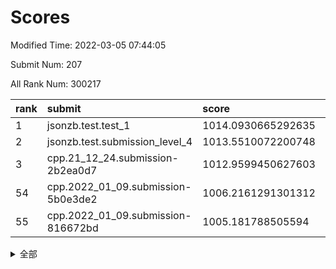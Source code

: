 # Scores

Modified Time: 2022-03-05 07:44:05

Submit Num: 207

All Rank Num: 300217

| rank |               submit               |       score        |       sigma        | pk_num |
| :--- | :--------------------------------- | :----------------- | :----------------- | :----- |
| 1    | jsonzb.test.test_1                 | 1014.0930665292635 | 0.839649931535892  | 5801   |
| 2    | jsonzb.test.submission_level_4     | 1013.5510072200748 | 0.8019651332320691 | 5803   |
| 3    | cpp.21_12_24.submission-2b2ea0d7   | 1012.9599450627603 | 0.7849983494127896 | 5800   |
| 54   | cpp.2022_01_09.submission-5b0e3de2 | 1006.2161291301312 | 0.7193852394406772 | 5804   |
| 55   | cpp.2022_01_09.submission-816672bd | 1005.181788505594  | 0.7123304022517588 | 5804   |


<details>
<summary>全部</summary>

| rank |                 submit                 |       score        |       sigma        | pk_num |
| :--- | :------------------------------------- | :----------------- | :----------------- | :----- |
| 1    | jsonzb.test.test_1                     | 1014.0930665292635 | 0.839649931535892  | 5801   |
| 2    | jsonzb.test.submission_level_4         | 1013.5510072200748 | 0.8019651332320691 | 5803   |
| 3    | cpp.21_12_24.submission-2b2ea0d7       | 1012.9599450627603 | 0.7849983494127896 | 5800   |
| 4    | gobigger.level_3.submission_level_3_10 | 1011.6479144960947 | 0.7863683487537921 | 5800   |
| 5    | gobigger.level_3.submission_level_3_43 | 1011.1223034883341 | 0.7705822697961708 | 5804   |
| 6    | gobigger.level_3.submission_level_3_28 | 1011.0115367497673 | 0.7752868284520247 | 5799   |
| 7    | gobigger.level_3.submission_level_3_35 | 1010.7932272275725 | 0.7572793187380115 | 5802   |
| 8    | gobigger.level_3.submission_level_3_1  | 1010.7152999381409 | 0.7917197168158532 | 5803   |
| 9    | gobigger.level_3.submission_level_3_26 | 1010.6809910149684 | 0.7494171898298259 | 5799   |
| 10   | gobigger.level_3.submission_level_3_9  | 1010.6515276894417 | 0.75863763704401   | 5797   |
| 11   | gobigger.level_3.submission_level_3_6  | 1010.4556203731916 | 0.7464051131569737 | 5802   |
| 12   | gobigger.level_3.submission_level_3_23 | 1010.4345530534729 | 0.7583566575516626 | 5805   |
| 13   | gobigger.level_3.submission_level_3_29 | 1010.3886414954054 | 0.7338338193170834 | 5800   |
| 14   | gobigger.level_3.submission_level_3_46 | 1010.3868214994237 | 0.7858045888769143 | 5798   |
| 15   | gobigger.level_3.submission_level_3_44 | 1010.3429341529913 | 0.7760993918465742 | 5804   |
| 16   | gobigger.level_3.submission_level_3_24 | 1010.3412441757957 | 0.7552794645273403 | 5802   |
| 17   | gobigger.level_3.submission_level_3_14 | 1010.312272042406  | 0.7615063339154516 | 5805   |
| 18   | gobigger.level_3.submission_level_3_0  | 1010.265451328772  | 0.7492581019397584 | 5803   |
| 19   | gobigger.level_3.submission_level_3_31 | 1010.2341913925413 | 0.7764469180452731 | 5796   |
| 20   | gobigger.level_3.submission_level_3_49 | 1010.1497172511029 | 0.74844056200799   | 5798   |
| 21   | gobigger.level_3.submission_level_3_2  | 1010.1092775469124 | 0.7591811334581233 | 5804   |
| 22   | gobigger.level_3.submission_level_3_42 | 1010.0554245526031 | 0.7706937539272152 | 5801   |
| 23   | gobigger.level_3.submission_level_3_36 | 1010.0175229845246 | 0.7323136873682307 | 5804   |
| 24   | gobigger.level_3.submission_level_3_5  | 1010.0019509591758 | 0.7549128513160289 | 5806   |
| 25   | gobigger.level_3.submission_level_3_37 | 1009.9252882460572 | 0.7719815995732733 | 5804   |
| 26   | gobigger.level_3.submission_level_3_34 | 1009.9123057909197 | 0.7605437069990651 | 5803   |
| 27   | gobigger.level_3.submission_level_3_18 | 1009.7841467772838 | 0.755556704772489  | 5801   |
| 28   | gobigger.level_3.submission_level_3_11 | 1009.7786889688418 | 0.765859439642784  | 5794   |
| 29   | gobigger.level_3.submission_level_3_8  | 1009.7786148916989 | 0.7509493509576795 | 5802   |
| 30   | gobigger.level_3.submission_level_3_32 | 1009.7667261339708 | 0.7698657297651437 | 5799   |
| 31   | gobigger.level_3.submission_level_3_45 | 1009.7112911795529 | 0.7356020322717252 | 5797   |
| 32   | gobigger.level_3.submission_level_3_4  | 1009.6694014089453 | 0.7626711700230892 | 5806   |
| 33   | gobigger.level_3.submission_level_3_13 | 1009.5713848988905 | 0.744426265580329  | 5801   |
| 34   | gobigger.level_3.submission_level_3_30 | 1009.5609726069881 | 0.7502206057599718 | 5805   |
| 35   | gobigger.level_3.submission_level_3_33 | 1009.5589198222303 | 0.7519953952054842 | 5801   |
| 36   | gobigger.level_3.submission_level_3_16 | 1009.5113157987557 | 0.745195925002136  | 5804   |
| 37   | gobigger.level_3.submission_level_3_17 | 1009.4821365954646 | 0.7525668622404604 | 5803   |
| 38   | gobigger.level_3.submission_level_3_39 | 1009.3890725266704 | 0.7381317243308797 | 5804   |
| 39   | gobigger.level_3.submission_level_3_25 | 1009.2728079200175 | 0.7508106933119059 | 5802   |
| 40   | gobigger.level_3.submission_level_3_15 | 1009.2643517375897 | 0.7455487478017788 | 5800   |
| 41   | gobigger.level_3.submission_level_3_7  | 1009.2410334785292 | 0.74885335855976   | 5802   |
| 42   | gobigger.level_3.submission_level_3_40 | 1009.090826721557  | 0.7782090740983497 | 5803   |
| 43   | gobigger.level_3.submission_level_3_48 | 1009.0651163378284 | 0.7450168332731707 | 5804   |
| 44   | gobigger.level_3.submission_level_3_27 | 1008.9721279579398 | 0.7559063675985318 | 5804   |
| 45   | gobigger.level_3.submission_level_3_22 | 1008.9602288285965 | 0.7621723000878822 | 5804   |
| 46   | gobigger.level_3.submission_level_3_3  | 1008.9160219989877 | 0.7498211277188    | 5805   |
| 47   | gobigger.level_3.submission_level_3_21 | 1008.8973084782048 | 0.764938047256133  | 5808   |
| 48   | gobigger.level_3.submission_level_3_38 | 1008.884071340453  | 0.7492805890619428 | 5799   |
| 49   | gobigger.level_3.submission_level_3_19 | 1008.6509683731434 | 0.7486804746054316 | 5803   |
| 50   | gobigger.level_3.submission_level_3_12 | 1008.4904037481249 | 0.7399106530168869 | 5801   |
| 51   | gobigger.level_3.submission_level_3_20 | 1008.425131258489  | 0.7286012997614119 | 5798   |
| 52   | gobigger.level_3.submission_level_3_47 | 1008.1146089059814 | 0.7188222236370402 | 5801   |
| 53   | gobigger.level_3.submission_level_3_41 | 1008.0215222783994 | 0.7350889900956075 | 5805   |
| 54   | cpp.2022_01_09.submission-5b0e3de2     | 1006.2161291301312 | 0.7193852394406772 | 5804   |
| 55   | cpp.2022_01_09.submission-816672bd     | 1005.181788505594  | 0.7123304022517588 | 5804   |
| 56   | gobigger.level_1.submission_level_1_5  | 1004.9099534938052 | 0.7187872261611274 | 5799   |
| 57   | gobigger.level_1.submission_level_1_35 | 1004.7291539970965 | 0.7145643141382724 | 5805   |
| 58   | gobigger.level_1.submission_level_1_36 | 1004.5761833372092 | 0.7148021920349913 | 5803   |
| 59   | gobigger.level_1.submission_level_1_1  | 1004.5656579620027 | 0.7182592152513667 | 5801   |
| 60   | gobigger.level_1.submission_level_1_47 | 1004.3708327480042 | 0.7145240218008821 | 5801   |
| 61   | gobigger.level_1.submission_level_1_49 | 1004.2594603155843 | 0.7140391745782424 | 5801   |
| 62   | gobigger.level_1.submission_level_1_28 | 1004.0018172526446 | 0.7149655601513178 | 5800   |
| 63   | gobigger.level_1.submission_level_1_37 | 1003.9393565278319 | 0.7214704337487275 | 5801   |
| 64   | gobigger.level_1.submission_level_1_34 | 1003.9257610555093 | 0.7129364766008384 | 5803   |
| 65   | gobigger.level_1.submission_level_1_38 | 1003.9127719189155 | 0.7110639797478436 | 5803   |
| 66   | gobigger.level_1.submission_level_1_10 | 1003.7907377686946 | 0.7125585816376685 | 5803   |
| 67   | gobigger.level_1.submission_level_1_24 | 1003.7905395435998 | 0.711367921117952  | 5801   |
| 68   | gobigger.level_1.submission_level_1_14 | 1003.7516250661912 | 0.7138544393499006 | 5802   |
| 69   | gobigger.level_1.submission_level_1_6  | 1003.7508083388587 | 0.7152516258391082 | 5803   |
| 70   | gobigger.level_1.submission_level_1_39 | 1003.7459620293124 | 0.7148612787484674 | 5800   |
| 71   | gobigger.level_1.submission_level_1_43 | 1003.6836412532703 | 0.714122896014394  | 5801   |
| 72   | gobigger.level_1.submission_level_1_16 | 1003.6433665206225 | 0.7310243480644935 | 5798   |
| 73   | gobigger.level_1.submission_level_1_8  | 1003.4895015449298 | 0.7149260035739515 | 5804   |
| 74   | gobigger.level_1.submission_level_1_21 | 1003.4812884975686 | 0.7084517466001048 | 5800   |
| 75   | gobigger.level_1.submission_level_1_45 | 1003.410486419767  | 0.7274219166977652 | 5803   |
| 76   | gobigger.level_1.submission_level_1_18 | 1003.3430055171818 | 0.7180794418986973 | 5803   |
| 77   | gobigger.level_1.submission_level_1_0  | 1003.339387721244  | 0.7183282201014849 | 5798   |
| 78   | gobigger.level_1.submission_level_1_40 | 1003.3205436253247 | 0.7064987199970655 | 5800   |
| 79   | gobigger.level_1.submission_level_1_29 | 1003.3118336953562 | 0.7156263290143438 | 5800   |
| 80   | gobigger.level_1.submission_level_1_22 | 1003.2494011790632 | 0.713709407533361  | 5796   |
| 81   | gobigger.level_1.submission_level_1_27 | 1003.1861555443217 | 0.7220472235594021 | 5798   |
| 82   | gobigger.level_1.submission_level_1_44 | 1003.1766294197607 | 0.7217306388697847 | 5799   |
| 83   | gobigger.level_1.submission_level_1_42 | 1003.1502017092397 | 0.7171910268180287 | 5802   |
| 84   | gobigger.level_1.submission_level_1_23 | 1003.1369973151052 | 0.7197015936798149 | 5802   |
| 85   | gobigger.level_1.submission_level_1_4  | 1003.0550546259889 | 0.7054560158460925 | 5797   |
| 86   | gobigger.level_1.submission_level_1_32 | 1003.0136609498082 | 0.710178144689453  | 5802   |
| 87   | gobigger.level_1.submission_level_1_33 | 1003.002970600449  | 0.7164273738999805 | 5804   |
| 88   | gobigger.level_1.submission_level_1_25 | 1002.9571382358747 | 0.7164393529569807 | 5801   |
| 89   | gobigger.level_1.submission_level_1_41 | 1002.874525902029  | 0.7126381688595812 | 5799   |
| 90   | gobigger.level_1.submission_level_1_19 | 1002.7971502815029 | 0.7211346135279744 | 5806   |
| 91   | gobigger.level_1.submission_level_1_30 | 1002.7677228397577 | 0.7157668803794953 | 5800   |
| 92   | gobigger.level_1.submission_level_1_11 | 1002.7239993034558 | 0.7184662028322358 | 5797   |
| 93   | gobigger.level_1.submission_level_1_15 | 1002.7114071553402 | 0.7076146398346623 | 5804   |
| 94   | gobigger.level_1.submission_level_1_2  | 1002.6836877681537 | 0.7049682582405459 | 5805   |
| 95   | gobigger.level_1.submission_level_1_3  | 1002.6747654948408 | 0.7298674871717724 | 5800   |
| 96   | gobigger.level_1.submission_level_1_31 | 1002.557426811132  | 0.7117614884058703 | 5801   |
| 97   | gobigger.level_1.submission_level_1_13 | 1002.5059858000658 | 0.7132248618566039 | 5800   |
| 98   | gobigger.level_1.submission_level_1_12 | 1002.4821058450831 | 0.7052519214281657 | 5800   |
| 99   | gobigger.level_1.submission_level_1_46 | 1002.4631421471788 | 0.6999096355582092 | 5801   |
| 100  | gobigger.level_1.submission_level_1_48 | 1002.3340865234087 | 0.715099940258291  | 5806   |
| 101  | gobigger.level_1.submission_level_1_17 | 1002.3065230076007 | 0.7111758731827869 | 5798   |
| 102  | gobigger.level_1.submission_level_1_7  | 1002.257244128302  | 0.7170401362647977 | 5804   |
| 103  | gobigger.level_1.submission_level_1_9  | 1002.2053770563218 | 0.7228809851667323 | 5805   |
| 104  | gobigger.level_1.submission_level_1_20 | 1002.0609972782245 | 0.7088626069900004 | 5800   |
| 105  | gobigger.level_1.submission_level_1_26 | 1001.7326857006154 | 0.7060146108587089 | 5801   |
| 106  | gobigger.random.submission_random_42   | 997.5256399116125  | 0.7156388789001344 | 5802   |
| 107  | gobigger.random.submission_random_35   | 997.4720061218477  | 0.7152534228495644 | 5805   |
| 108  | gobigger.random.submission_random_31   | 997.1047715965785  | 0.7048518521716051 | 5801   |
| 109  | gobigger.random.submission_random_29   | 996.8945134922948  | 0.7143840001621097 | 5799   |
| 110  | gobigger.random.submission_random_6    | 996.8542320273173  | 0.7082173188289462 | 5797   |
| 111  | gobigger.random.submission_random_28   | 996.8084535176667  | 0.7175155603161036 | 5804   |
| 112  | gobigger.random.submission_random_15   | 996.8030153761615  | 0.7058798405865558 | 5803   |
| 113  | gobigger.random.submission_random_37   | 996.7989328603982  | 0.704900548682071  | 5803   |
| 114  | gobigger.random.submission_random_2    | 996.6891268002513  | 0.7093532463049469 | 5799   |
| 115  | gobigger.random.submission_random_8    | 996.6491764113588  | 0.7030222201295979 | 5802   |
| 116  | gobigger.random.submission_random_32   | 996.4963330742577  | 0.7178174221804521 | 5802   |
| 117  | gobigger.random.submission_random_14   | 996.4859042156704  | 0.7259869781806432 | 5809   |
| 118  | gobigger.random.submission_random_16   | 996.3975463271228  | 0.7100368289629804 | 5800   |
| 119  | gobigger.random.submission_random_17   | 996.3795856765569  | 0.7091730349970513 | 5792   |
| 120  | gobigger.random.submission_random_3    | 996.3068710459714  | 0.7105400484138688 | 5798   |
| 121  | gobigger.random.submission_random_43   | 996.2585026026516  | 0.712248637756284  | 5795   |
| 122  | gobigger.random.submission_random_1    | 996.1382873707333  | 0.7106596006849373 | 5797   |
| 123  | gobigger.random.submission_random_41   | 996.1288783615402  | 0.7073953671761041 | 5803   |
| 124  | gobigger.random.submission_random_44   | 996.0685968282846  | 0.7069622663243827 | 5801   |
| 125  | gobigger.random.submission_random_0    | 996.0445221302671  | 0.7167174067475617 | 5799   |
| 126  | gobigger.random.submission_random_46   | 996.0422916949499  | 0.7095696316025069 | 5800   |
| 127  | gobigger.random.submission_random_45   | 995.994045603856   | 0.7118116714139109 | 5800   |
| 128  | gobigger.random.submission_random_39   | 995.9647133831361  | 0.7061781631956232 | 5808   |
| 129  | gobigger.random.submission_random_24   | 995.9583308076222  | 0.7156056342373701 | 5798   |
| 130  | gobigger.random.submission_random_48   | 995.9424995287816  | 0.7011024038165096 | 5802   |
| 131  | gobigger.random.submission_random_20   | 995.9374126493925  | 0.7094948714041227 | 5803   |
| 132  | gobigger.random.submission_random_19   | 995.9350552005353  | 0.7198032310640377 | 5805   |
| 133  | gobigger.random.submission_random_23   | 995.9226009772151  | 0.7170640433275056 | 5802   |
| 134  | gobigger.random.submission_random_38   | 995.8882179694805  | 0.7047931269483378 | 5802   |
| 135  | gobigger.random.submission_random_21   | 995.8841530327272  | 0.7120310416597011 | 5802   |
| 136  | gobigger.random.submission_random_36   | 995.8211619247085  | 0.7130458807861747 | 5802   |
| 137  | gobigger.random.submission_random_49   | 995.7808054884988  | 0.6965601545013796 | 5802   |
| 138  | gobigger.random.submission_random_5    | 995.763545002417   | 0.7204994537471664 | 5797   |
| 139  | gobigger.random.submission_random_10   | 995.7467983972114  | 0.7127288880432548 | 5804   |
| 140  | gobigger.random.submission_random_33   | 995.7096148555845  | 0.7015982665772426 | 5806   |
| 141  | gobigger.random.submission_random_13   | 995.6466385710315  | 0.7248780702191306 | 5800   |
| 142  | gobigger.random.submission_random_34   | 995.6052665728001  | 0.7045315054764063 | 5800   |
| 143  | gobigger.random.submission_random_9    | 995.5848066249964  | 0.7134021268345017 | 5803   |
| 144  | gobigger.random.submission_random_22   | 995.5730918654368  | 0.7052950959008396 | 5802   |
| 145  | gobigger.random.submission_random_27   | 995.5712143424629  | 0.7052423958041539 | 5798   |
| 146  | gobigger.random.submission_random_40   | 995.5067602629027  | 0.71950402461933   | 5803   |
| 147  | gobigger.random.submission_random_4    | 995.497963462647   | 0.6989354135338255 | 5803   |
| 148  | gobigger.random.submission_random_7    | 995.308139442752   | 0.7017440959318785 | 5801   |
| 149  | gobigger.random.submission_random_11   | 995.2491844766513  | 0.7125354486682649 | 5801   |
| 150  | gobigger.random.submission_random_30   | 995.2242236079547  | 0.7083315839163391 | 5805   |
| 151  | gobigger.random.submission_random_25   | 995.1856361944905  | 0.7236793890524517 | 5804   |
| 152  | gobigger.random.submission_random_26   | 995.1813078867699  | 0.7151581901034277 | 5799   |
| 153  | gobigger.random.submission_random_12   | 995.0932814222443  | 0.7220494331826957 | 5803   |
| 154  | gobigger.random.submission_random_18   | 995.027499399436   | 0.7087490580034829 | 5799   |
| 155  | gobigger.random.submission_random_47   | 995.008727611857   | 0.7251834206249504 | 5800   |
| 156  | gobigger.level_2.submission_level_2_40 | 994.0824804135855  | 0.7387026338677583 | 5799   |
| 157  | gobigger.level_2.submission_level_2_17 | 993.9772949745494  | 0.739647600408432  | 5797   |
| 158  | gobigger.level_2.submission_level_2_8  | 993.6604462636894  | 0.7295844446915635 | 5802   |
| 159  | gobigger.level_2.submission_level_2_25 | 993.6068797544198  | 0.7226589629877606 | 5802   |
| 160  | gobigger.level_2.submission_level_2_1  | 993.2541331060794  | 0.7432107015420195 | 5806   |
| 161  | gobigger.level_2.submission_level_2_38 | 993.1158819834443  | 0.746724368271322  | 5803   |
| 162  | gobigger.level_2.submission_level_2_7  | 993.0626541341983  | 0.7345491701661363 | 5802   |
| 163  | gobigger.level_2.submission_level_2_6  | 993.0114754146034  | 0.7290893636545189 | 5801   |
| 164  | gobigger.level_2.submission_level_2_48 | 992.9470519756148  | 0.728814363201518  | 5800   |
| 165  | gobigger.level_2.submission_level_2_19 | 992.933147583144   | 0.732330388371349  | 5797   |
| 166  | gobigger.level_2.submission_level_2_11 | 992.9129717137355  | 0.7226299463480321 | 5797   |
| 167  | gobigger.level_2.submission_level_2_27 | 992.7884810745724  | 0.7418094789195615 | 5805   |
| 168  | gobigger.level_2.submission_level_2_45 | 992.7723277074839  | 0.749352623691726  | 5803   |
| 169  | gobigger.level_2.submission_level_2_14 | 992.6283993603691  | 0.7333437089619328 | 5803   |
| 170  | gobigger.level_2.submission_level_2_49 | 992.5986482144339  | 0.7385061757481663 | 5799   |
| 171  | gobigger.level_2.submission_level_2_33 | 992.5885112200984  | 0.7394134905618736 | 5801   |
| 172  | gobigger.level_2.submission_level_2_12 | 992.5677565456957  | 0.7319815446126339 | 5807   |
| 173  | gobigger.level_2.submission_level_2_29 | 992.5532038806616  | 0.7428260858476694 | 5806   |
| 174  | gobigger.level_2.submission_level_2_30 | 992.471545026188   | 0.7326887443215276 | 5796   |
| 175  | gobigger.level_2.submission_level_2_22 | 992.4712568162055  | 0.7399689200469619 | 5797   |
| 176  | gobigger.level_2.submission_level_2_39 | 992.4490255858663  | 0.7578341241536263 | 5798   |
| 177  | gobigger.level_2.submission_level_2_24 | 992.419769208876   | 0.747760133845716  | 5801   |
| 178  | gobigger.level_2.submission_level_2_23 | 992.4187850570133  | 0.7472001475466435 | 5802   |
| 179  | gobigger.level_2.submission_level_2_2  | 992.3610208506246  | 0.7486062684997573 | 5801   |
| 180  | gobigger.level_2.submission_level_2_31 | 992.3301301655309  | 0.7344760230027484 | 5799   |
| 181  | gobigger.level_2.submission_level_2_32 | 992.3011016561878  | 0.7420887607843476 | 5801   |
| 182  | gobigger.level_2.submission_level_2_20 | 992.2024345103227  | 0.7338663388869704 | 5800   |
| 183  | gobigger.level_2.submission_level_2_43 | 992.1752728211239  | 0.7325349266907323 | 5798   |
| 184  | gobigger.level_2.submission_level_2_28 | 992.136896964652   | 0.7265761339381712 | 5801   |
| 185  | gobigger.level_2.submission_level_2_10 | 991.9903558482445  | 0.7597439472453654 | 5798   |
| 186  | gobigger.level_2.submission_level_2_37 | 991.9629924065212  | 0.7664843704673694 | 5801   |
| 187  | gobigger.level_2.submission_level_2_46 | 991.9405164957624  | 0.7562270777297417 | 5799   |
| 188  | gobigger.level_2.submission_level_2_44 | 991.9218460855928  | 0.7640450622453598 | 5802   |
| 189  | gobigger.level_2.submission_level_2_47 | 991.9072235575418  | 0.748300832166638  | 5800   |
| 190  | gobigger.level_2.submission_level_2_21 | 991.8905295058784  | 0.7419369011702901 | 5799   |
| 191  | gobigger.level_2.submission_level_2_9  | 991.8830429022189  | 0.7353708959538958 | 5803   |
| 192  | gobigger.level_2.submission_level_2_18 | 991.8730377658812  | 0.7285105961800397 | 5802   |
| 193  | gobigger.level_2.submission_level_2_0  | 991.6084588568758  | 0.7554289653912573 | 5797   |
| 194  | gobigger.level_2.submission_level_2_42 | 991.5805170071073  | 0.7657216125827943 | 5796   |
| 195  | gobigger.level_2.submission_level_2_15 | 991.4392015108546  | 0.7535704242165057 | 5797   |
| 196  | gobigger.level_2.submission_level_2_5  | 991.4303439458655  | 0.7638457047124138 | 5804   |
| 197  | gobigger.level_2.submission_level_2_41 | 991.1723617458345  | 0.7521855177787381 | 5805   |
| 198  | gobigger.level_2.submission_level_2_34 | 991.1262021759353  | 0.7523387502003083 | 5800   |
| 199  | gobigger.level_2.submission_level_2_4  | 991.0681992761992  | 0.7688248528067902 | 5800   |
| 200  | gobigger.level_2.submission_level_2_26 | 991.0077982136121  | 0.765496152309338  | 5798   |
| 201  | gobigger.level_2.submission_level_2_16 | 990.9404130498344  | 0.7533822686077232 | 5802   |
| 202  | gobigger.level_2.submission_level_2_35 | 990.649781500919   | 0.7660612851114561 | 5801   |
| 203  | gobigger.level_2.submission_level_2_3  | 990.6157559059209  | 0.7728524614858937 | 5800   |
| 204  | gobigger.level_2.submission_level_2_36 | 990.6002390448841  | 0.7564939263522449 | 5803   |
| 205  | gobigger.level_2.submission_level_2_13 | 990.5548470143398  | 0.7574562378346326 | 5803   |
| 206  | gobigger.none.submission_none_0        | 977.9822131595839  | 1.1926793433181635 | 5802   |
| 207  | gobigger.none.submission_none_1        | 976.0813222332293  | 1.496605644000782  | 5802   |

</details>